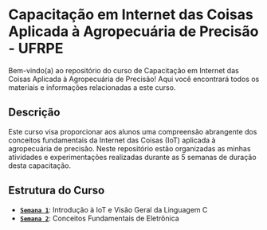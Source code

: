 # Capacitação em Internet das Coisas Aplicada à Agropecuária de Precisão - UFRPE

Bem-vindo(a) ao repositório do curso de Capacitação em Internet das Coisas Aplicada à Agropecuária de Precisão! Aqui você encontrará todos os materiais e informações relacionadas a este curso.

## Descrição
Este curso visa proporcionar aos alunos uma compreensão abrangente dos conceitos fundamentais da Internet das Coisas (IoT) aplicada à agropecuária de precisão. Neste repositório estão organizadas as minhas atividades e experimentações realizadas durante as 5 semanas de duração desta capacitação.

## Estrutura do Curso
- **[`Semana 1`](./semana_1/)**: Introdução à IoT e Visão Geral da Linguagem C
- **[`Semana 2`](./semana_2/)**: Conceitos Fundamentais de Eletrônica

